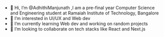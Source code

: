 - 👋 Hi, I’m @AdhithiManjunath ,I am a pre-final year Computer Science and Engineering student at Ramaiah Institute of Technology, Bangalore
- 👀 I’m interested in UI/UX and Web dev 
- 🌱 I’m currently learning Web dev and working on random projects
- 💞️ I’m looking to collaborate on tech stacks like React and Next.js

 

<!---
AdhithiManjunath/AdhithiManjunath is a ✨ special ✨ repository because its `README.md` (this file) appears on your GitHub profile.
You can click the Preview link to take a look at your changes.
--->
